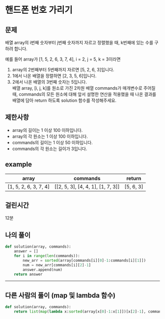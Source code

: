 # 핸드폰 번호 가리기
## 문제
배열 array의 i번째 숫자부터 j번째 숫자까지 자르고 정렬했을 때, k번째에 있는 수를 구하려 합니다.  

예를 들어 array가 [1, 5, 2, 6, 3, 7, 4], i = 2, j = 5, k = 3이라면  

1. array의 2번째부터 5번째까지 자르면 [5, 2, 6, 3]입니다.
2. 1에서 나온 배열을 정렬하면 [2, 3, 5, 6]입니다.
3. 2에서 나온 배열의 3번째 숫자는 5입니다.  
배열 array, [i, j, k]를 원소로 가진 2차원 배열 commands가 매개변수로 주어질 때, commands의 모든 원소에 대해 앞서 설명한 연산을 적용했을 때 나온 결과를 배열에 담아 return 하도록 solution 함수를 작성해주세요.

## 제한사항 
- array의 길이는 1 이상 100 이하입니다.
- array의 각 원소는 1 이상 100 이하입니다.
- commands의 길이는 1 이상 50 이하입니다.
- commands의 각 원소는 길이가 3입니다.
## example

|array|commands|return|
|:---:|:---:|:---:|
|[1, 5, 2, 6, 3, 7, 4]|[[2, 5, 3], [4, 4, 1], [1, 7, 3]]|[5, 6, 3]|


		
## 걸린시간
12분
## 나의 풀이
```python
def solution(array, commands):
    answer = []
    for i in range(len(commands)):
        new_arr = sorted(array[commands[i][0]-1:commands[i][1]])
        num = new_arr[commands[i][2]-1]
        answer.append(num)
    return answer
```
---
## 다른 사람의 풀이 (map 및 lambda 함수)
```python
def solution(array, commands):
    return list(map(lambda x:sorted(array[x[0]-1:x[1]])[x[2]-1], commands))
```
